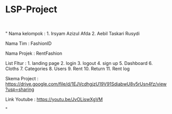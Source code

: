 # LSP-Project

<br />

"
Nama kelompok : 1. Irsyam Azizul Afda
                2. Aebil Taskari Rusydi

Nama Tim      : FashionID

Nama Projek   : RentFashion

List FItur    : 1. landing page 
                2. login
                3. logout
                4. sign up
                5. Dashboard
                6. Cloths
                7. Categories
                8. Users
                9. Rent
                10. Return
                11. Rent log

Skema Project : https://drive.google.com/file/d/1EJVcdhgjzU19V91SdiabwU8v5rUsn4fz/view?usp=sharing

Link Youtube  : https://youtu.be/JvOLiswXgVM





"
<br />
